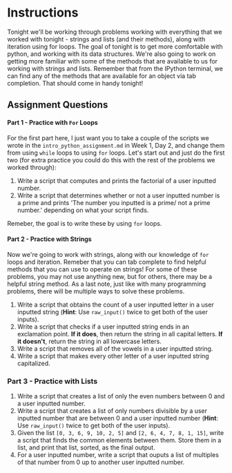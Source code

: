 # Instructions 

Tonight we'll be working through problems working with everything that we worked with tonight - strings and lists (and their methods), along with iteration using for loops. The goal of tonight is to get more comfortable with python, and working with its data structures. We're also going to work on getting more familiar with some of the methods that are available to us for working with strings and lists. Remember that from the IPython terminal, we can find any of the methods that are available for an object via tab completion. That should come in handy tonight! 

## Assignment Questions 

#### Part 1 - Practice with `For` Loops

For the first part here, I just want you to take a couple of the scripts we wrote in the `intro_python_assignment.md` in Week 1, Day 2, and change them from using `while` loops to using `for` loops. Let's start out and just do the first two (for extra practice you could do this with the rest of the problems we worked through):  

1. Write a script that computes and prints the factorial of a user inputted number.
2. Write a script that determines whether or not a user inputted number is a prime and prints 'The number you inputted is a prime/ not a prime number.' depending on what your script finds.

Remeber, the goal is to write these by using `for` loops. 

#### Part 2 - Practice with Strings

Now we're going to work with strings, along with our knowledge of `for` loops and iteration. Remeber that you can tab complete to find helpful methods that you can use to operate on strings! For some of these problems, you may not use anything new, but for others, there may be a helpful string method. As a last note, just like with many programming problems, there will be multiple ways to solve these problems. 

1. Write a script that obtains the count of a user inputted letter in a user inputted string (**Hint**: Use `raw_input()` twice to get both of the user inputs). 
2. Write a script that checks if a user inputted string ends in an exclamation point. **If it does**, then return the string in all capital letters. **If it doesn't**, return the string in all lowercase letters.  
3. Write a script that removes all of the vowels in a user inputted string. 
4. Write a script that makes every other letter of a user inputted string capitalized. 

### Part 3 - Practice with Lists 

1. Write a script that creates a list of only the even numbers between 0 and a user inputted number. 
2. Write a script that creates a list of only numbers divisible by a user inputted number that are between 0 and a user inputted number (**Hint**: Use `raw_input()` twice to get both of the user inputs). 
3. Given the list `[0, 3, 6, 9, 10, 2, 5]` and `[2, 6, 4, 7, 8, 1, 15]`, write a script that finds the common elements between them. Store them in a list, and print that list, sorted, as the final output.  
4. For a user inputted number, write a script that ouputs a list of multiples of that number from 0 up to another user inputted number. 
